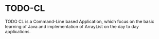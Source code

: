 # TODO-CL
TODO CL is a Command-Line based Application, which focus on the basic learning of Java and implementation of ArrayList on the day to day applications.
